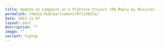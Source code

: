 ```yaml
---
title: Update on Lamppost as a Platform Project (PQ Reply by Minister Josephine Teo)
permalink: /media-hub/parliament/07112023a/
date: 2023-11-07
layout: post
description: ""
image: ""
variant: tiptap
---
```

